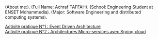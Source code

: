 (About me:).
(Full Name: Achraf TAFFAH).
(School: Engineering Student at ENSET Mohammedia).
(Major: Software Engineering and distributed computing systems).

[Activité pratique N°1 : Event Driven Architecture](https://github.com/TAFFAHACHRAF/systemes-distribues-glsid3-2023/tree/main/spring-cloud-streams)  
[Activité pratique N°2 : Architectures Micro-services avec Spring cloud](https://github.com/TAFFAHACHRAF/systemes-distribues-glsid3-2023/tree/main/spring-cloud-streams)
